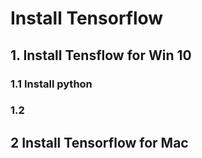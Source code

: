 # Install Tensorflow 

## 1. Install  Tensflow for Win 10

### 1.1 Install python



### 1.2 




## 2 Install Tensorflow for Mac


